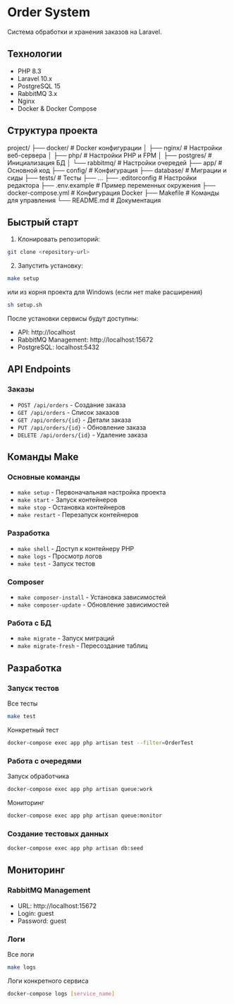 # Order System

Система обработки и хранения заказов на Laravel.

## Технологии

- PHP 8.3
- Laravel 10.x
- PostgreSQL 15
- RabbitMQ 3.x
- Nginx
- Docker & Docker Compose

## Структура проекта

project/
├── docker/ # Docker конфигурации
│ ├── nginx/ # Настройки веб-сервера
│ ├── php/ # Настройки PHP и FPM
│ ├── postgres/ # Инициализация БД
│ └── rabbitmq/ # Настройки очередей
├── app/ # Основной код
├── config/ # Конфигурация
├── database/ # Миграции и сиды
├── tests/ # Тесты
├── ...
├── .editorconfig # Настройки редактора
├── .env.example # Пример переменных окружения
├── docker-compose.yml # Конфигурация Docker
├── Makefile # Команды для управления
└── README.md # Документация

## Быстрый старт

1. Клонировать репозиторий:

```bash
git clone <repository-url>
```

2. Запустить установку:

```bash
make setup
```

или из корня проекта для Windows (если нет make расширения)

```bash
sh setup.sh
```

После установки сервисы будут доступны:
- API: http://localhost
- RabbitMQ Management: http://localhost:15672
- PostgreSQL: localhost:5432

## API Endpoints

### Заказы
- `POST /api/orders` - Создание заказа
- `GET /api/orders` - Список заказов
- `GET /api/orders/{id}` - Детали заказа
- `PUT /api/orders/{id}` - Обновление заказа
- `DELETE /api/orders/{id}` - Удаление заказа

## Команды Make

### Основные команды
- `make setup` - Первоначальная настройка проекта
- `make start` - Запуск контейнеров
- `make stop` - Остановка контейнеров
- `make restart` - Перезапуск контейнеров

### Разработка
- `make shell` - Доступ к контейнеру PHP
- `make logs` - Просмотр логов
- `make test` - Запуск тестов

### Composer
- `make composer-install` - Установка зависимостей
- `make composer-update` - Обновление зависимостей

### Работа с БД
- `make migrate` - Запуск миграций
- `make migrate-fresh` - Пересоздание таблиц

## Разработка

### Запуск тестов

Все тесты
```bash
make test
```

Конкретный тест
```bash
docker-compose exec app php artisan test --filter=OrderTest
```

### Работа с очередями

Запуск обработчика
```bash
docker-compose exec app php artisan queue:work
```

Мониторинг
```bash
docker-compose exec app php artisan queue:monitor
```

### Создание тестовых данных
```bash
docker-compose exec app php artisan db:seed
```

## Мониторинг

### RabbitMQ Management
- URL: http://localhost:15672
- Login: guest
- Password: guest

### Логи

Все логи
```bash
make logs
```

Логи конкретного сервиса
```bash
docker-compose logs [service_name]
```